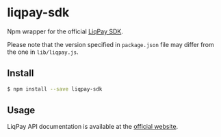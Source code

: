 # liqpay-sdk

Npm wrapper for the official [LiqPay SDK].

Please note that the version specified in `package.json` file
may differ from the one in `lib/liqpay.js`.

## Install

```sh
$ npm install --save liqpay-sdk
```

## Usage

LiqPay API documentation is available at the [official website].

[LiqPay SDK]: https://github.com/liqpay/sdk-nodejs
[official website]: https://www.liqpay.com/en/doc
